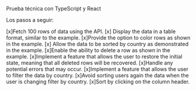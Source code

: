 Prueba técnica con TypeScript y React

Los pasos a seguir:

[x]Fetch 100 rows of data using the API.
[x] Display the data in a table format, similar to the example.
[x]Provide the option to color rows as shown in the example.
[x] Allow the data to be sorted by country as demonstrated in the example.
[x]Enable the ability to delete a row as shown in the example.
[x]Implement a feature that allows the user to restore the initial state, meaning that all deleted rows will be recovered.
[x]Handle any potential errors that may occur.
[x]Implement a feature that allows the user to filter the data by country.
[x]Avoid sorting users again the data when the user is changing filter by country.
[x]Sort by clicking on the column header.
